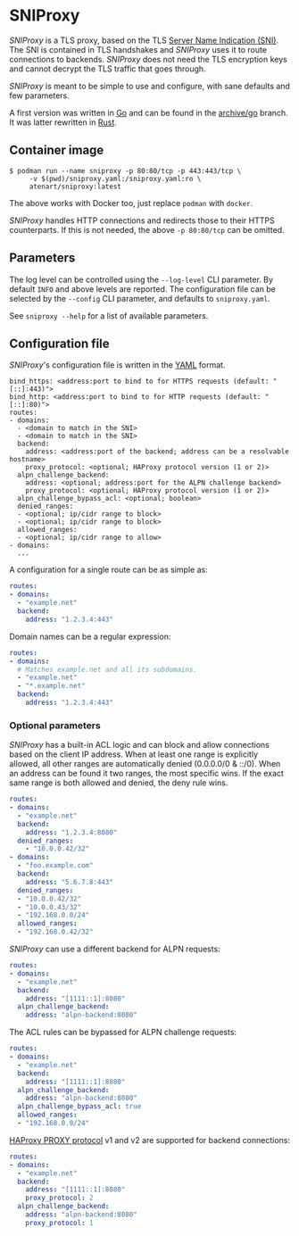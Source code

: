 # SNIProxy

_SNIProxy_ is a TLS proxy, based on the TLS
[Server Name Indication (SNI)](https://en.wikipedia.org/wiki/Server_Name_Indication).
The SNI is contained in TLS handshakes and _SNIProxy_ uses it to route
connections to backends. _SNIProxy_ does not need the TLS encryption keys and
cannot decrypt the TLS traffic that goes through.

_SNIProxy_ is meant to be simple to use and configure, with sane defaults and
few parameters.

A first version was written in [Go](https://go.dev) and can be found in the
[archive/go](https://github.com/atenart/sniproxy/tree/archive/go) branch. It was
latter rewritten in [Rust](https://www.rust-lang.org).

## Container image

```shell
$ podman run --name sniproxy -p 80:80/tcp -p 443:443/tcp \
     -v $(pwd)/sniproxy.yaml:/sniproxy.yaml:ro \
     atenart/sniproxy:latest
```

The above works with Docker too, just replace `podman` with `docker`.

_SNIProxy_ handles HTTP connections and redirects those to their HTTPS
counterparts. If this is not needed, the above `-p 80:80/tcp` can be omitted.

## Parameters

The log level can be controlled using the `--log-level` CLI parameter. By
default `INFO` and above levels are reported. The configuration file can be
selected by the `--config` CLI parameter, and defaults to `sniproxy.yaml`.

See `sniproxy --help` for a list of available parameters.

## Configuration file

_SNIProxy_'s configuration file is written in the
[YAML](https://en.wikipedia.org/wiki/YAML) format.

```text
bind_https: <address:port to bind to for HTTPS requests (default: "[::]:443)">
bind_http: <address:port to bind to for HTTP requests (default: "[::]:80)">
routes:
- domains:
  - <domain to match in the SNI>
  - <domain to match in the SNI>
  backend:
    address: <address:port of the backend; address can be a resolvable hostname>
    proxy_protocol: <optional; HAProxy protocol version (1 or 2)>
  alpn_challenge_backend:
    address: <optional; address:port for the ALPN challenge backend>
    proxy_protocol: <optional; HAProxy protocol version (1 or 2)>
  alpn_challenge_bypass_acl: <optional; boolean>
  denied_ranges:
  - <optional; ip/cidr range to block>
  - <optional; ip/cidr range to block>
  allowed_ranges:
  - <optional; ip/cidr range to allow>
- domains:
  ...
```

A configuration for a single route can be as simple as:

```yaml
routes:
- domains:
  - "example.net"
  backend:
    address: "1.2.3.4:443"
```

Domain names can be a regular expression:

```yaml
routes:
- domains:
  # Matches example.net and all its subdomains.
  - "example.net"
  - "*.example.net"
  backend:
    address: "1.2.3.4:443"
```

### Optional parameters

_SNIProxy_ has a built-in ACL logic and can block and allow connections based on
the client IP address. When at least one range is explicitly allowed, all other
ranges are automatically denied (0.0.0.0/0 & ::/0). When an address can be found
it two ranges, the most specific wins. If the exact same range is both allowed
and denied, the deny rule wins.

```yaml
routes:
- domains:
  - "example.net"
  backend:
    address: "1.2.3.4:8080"
  denied_ranges:
    - "10.0.0.42/32"
- domains:
  - "foo.example.com"
  backend:
    address: "5.6.7.8:443"
  denied_ranges:
  - "10.0.0.42/32"
  - "10.0.0.43/32"
  - "192.168.0.0/24"
  allowed_ranges:
  - "192.168.0.42/32"
```

_SNIProxy_ can use a different backend for ALPN requests:

```yaml
routes:
- domains:
  - "example.net"
  backend:
    address: "[1111::1]:8080"
  alpn_challenge_backend:
    address: "alpn-backend:8080"
```

The ACL rules can be bypassed for ALPN challenge requests:

```yaml
routes:
- domains:
  - "example.net"
  backend:
    address: "[1111::1]:8080"
  alpn_challenge_backend:
    address: "alpn-backend:8080"
  alpn_challenge_bypass_acl: true
  allowed_ranges:
  - "192.168.0.0/24"
```

[HAProxy PROXY protocol](https://www.haproxy.org/download/2.0/doc/proxy-protocol.txt)
v1 and v2 are supported for backend connections:

```yaml
routes:
- domains:
  - "example.net"
  backend:
    address: "[1111::1]:8080"
    proxy_protocol: 2
  alpn_challenge_backend:
    address: "alpn-backend:8080"
    proxy_protocol: 1
```
